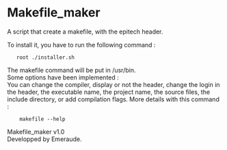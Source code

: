 Makefile_maker
==============

A script that create a makefile, with the epitech header.

To install it, you have to run the following command :

   	   root ./installer.sh

The makefile command will be put in /usr/bin.  
Some options have been implemented :  
You can change the compiler, display or not the header, change the login in the header, the executable name, the project name, the source files, the include directory, or add compilation flags. More details with this command :  

    	makefile --help

Makefile_maker v1.0  
Developped by Emeraude.
